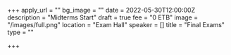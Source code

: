 +++
apply_url = ""
bg_image = ""
date = 2022-05-30T12:00:00Z
description = "Midterms Start"
draft = true
fee = "0 ETB"
image = "/images/full.png"
location = "Exam Hall"
speaker = []
title = "Final Exams"
type = ""

+++
